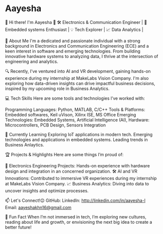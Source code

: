# Aayesha
🌟 Hi there! I'm Aayesha 👋
🛠️ Electronics & Communication Engineer | 🤖 Embedded systems Enthusiast | 💡 Tech Explorer | 📈 Data Analytics |

🚀 About Me
I'm a dedicated and passionate individual with a strong background in Electronics and Communication Engineering (ECE) and a keen interest in software and emerging technologies. From building innovative hardware systems to analyzing data, I thrive at the intersection of engineering and analytics.

🔍 Recently, I’ve ventured into AI and VR development, gaining hands-on experience during my internship at MakeLabs Vision Company. I'm also exploring how data-driven insights can drive impactful business decisions, inspired by my upcoming role in Business Analytics.

💻 Tech Skills
Here are some tools and technologies I’ve worked with:

Programming Languages: Python, MATLAB, C/C++ 
Tools & Platforms: Embedded softwares, Keil uVison, Xilinx ISE, MS Office 
Emerging Technologies: Embedded Systems, Artificial Intelligence (AI), 
Hardware: Microcontrollers, PCB Design, Sensors Integration

🌱 Currently Learning
Exploring IoT applications in modern tech.
Emerging technologies and applications in embedded systems. 
Leading trends in Business Anlaytics.

🏆 Projects & Highlights
Here are some things I’m proud of:

🔧 Electronics Engineering Projects: Hands-on experience with hardware design and integration in an concerned organization.
🛠️ AI and VR Innovations: Contributed to immersive VR experiences during my internship at MakeLabs Vision Company.
📈 Business Analytics: Diving into data to uncover insights and optimize processes.

📫 Let's Connect!😉
GitHub: 
LinkedIn: http://linkedin.com/in/aayesha-l
Email: aayeshakhn16@gmail.com

🌟 Fun Fact
When I’m not immersed in tech, I’m exploring new cultures, reading about life and growth, or envisioning the next big idea to create a better future!
